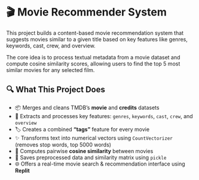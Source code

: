 # 🎬 Movie Recommender System
This project builds a content-based movie recommendation system that suggests movies similar to a given title based on key features like genres, keywords, cast, crew, and overview.

The core idea is to process textual metadata from a movie dataset and compute cosine similarity scores, allowing users to find the top 5 most similar movies for any selected film.

## 🔍 What This Project Does

- 📦 Merges and cleans TMDB’s **movie** and **credits** datasets  
- 🧠 Extracts and processes key features: `genres`, `keywords`, `cast`, `crew`, and `overview`  
- 🏷️ Creates a combined **“tags”** feature for every movie  
- ✨ Transforms text into numerical vectors using `CountVectorizer` (removes stop words, top 5000 words)  
- 🔗 Computes pairwise **cosine similarity** between movies  
- 🧾 Saves preprocessed data and similarity matrix using `pickle`  
- 🌐 Offers a real-time movie search & recommendation interface using **Replit**
